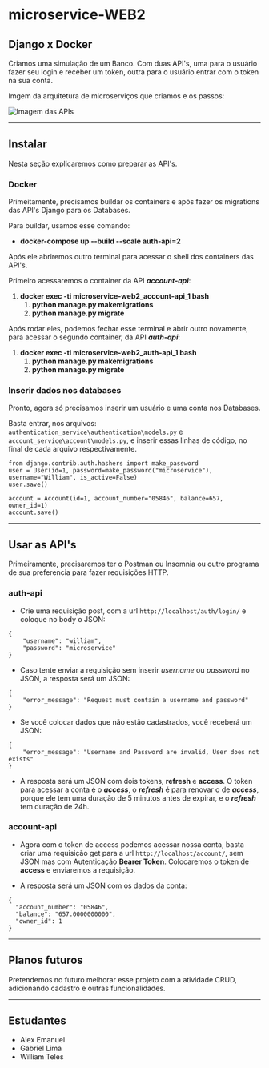# microservice-WEB2
## Django x Docker
Criamos uma simulação de um Banco. Com duas API's, uma para o usuário fazer seu login e receber um token, outra para o usuário entrar com o token na sua conta.

Imgem da arquitetura de microserviços que criamos e os passos:

![Imagem das APIs](https://i.imgur.com/OHxX1Z3.png)

***
## Instalar
Nesta seção explicaremos como preparar as API's.

### Docker
Primeitamente, precisamos buildar os containers e após fazer os migrations das API's Django para os Databases.

Para buildar, usamos esse comando:

- **docker-compose up --build --scale auth-api=2**

Após ele abriremos outro terminal para acessar o shell dos containers das API's.

Primeiro acessaremos o container da API ***account-api***:

1. **docker exec -ti microservice-web2_account-api_1 bash**
    1. **python manage.py makemigrations**
    2. **python manage.py migrate**

Após rodar eles, podemos fechar esse terminal e abrir outro novamente, para acessar o segundo container, da API ***auth-api***:

1. **docker exec -ti microservice-web2_auth-api_1 bash**
    1. **python manage.py makemigrations**
    2. **python manage.py migrate**


### Inserir dados nos databases

Pronto, agora só precisamos inserir um usuário e uma conta nos Databases.

Basta entrar, nos arquivos: `authentication_service\authentication\models.py` e `account_service\account\models.py`, e inserir essas linhas de código, no final de cada arquivo respectivamente.

```
from django.contrib.auth.hashers import make_password
user = User(id=1, password=make_password("microservice"), username="William", is_active=False)
user.save()
```
```
account = Account(id=1, account_number="05846", balance=657, owner_id=1)
account.save()
```
***
## Usar as API's

Primeiramente, precisaremos ter o Postman ou Insomnia ou outro programa de sua preferencia para fazer requisições HTTP.

### auth-api
- Crie uma requisição post, com a url ``http://localhost/auth/login/`` e coloque no body o JSON:

```
{
	"username": "william",
	"password": "microservice"
}
```
- Caso tente enviar a requisição sem inserir *username* ou *password* no JSON, a resposta será um JSON: 
```
{
    "error_message": "Request must contain a username and password"
}
```

- Se você colocar dados que não estão cadastrados, você receberá um JSON: 
```
{
    "error_message": "Username and Password are invalid, User does not exists"
}
```

- A resposta será um JSON com dois tokens, **refresh** e **access**. O token para acessar a conta é o ***access***, o ***refresh*** é para renovar o de ***access***, porque ele tem uma duração de 5 minutos antes de expirar, e o ***refresh*** tem duração de 24h.

### account-api

- Agora com o token de access podemos acessar nossa conta, basta criar uma requisição get para a url ``http://localhost/account/``, sem JSON mas com Autenticação **Bearer Token**. Colocaremos o token de **access** e enviaremos a requisição.

- A resposta será um JSON com os dados da conta:
```
{
  "account_number": "05846",
  "balance": "657.0000000000",
  "owner_id": 1
}
```
***
## Planos futuros

Pretendemos no futuro melhorar esse projeto com a atividade CRUD, adicionando cadastro e outras funcionalidades.
***
## Estudantes
- Alex Emanuel
- Gabriel Lima
- William Teles

